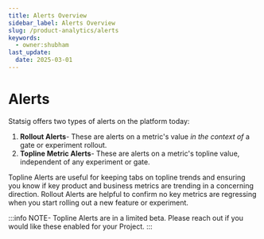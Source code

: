 ```yaml
---
title: Alerts Overview
sidebar_label: Alerts Overview
slug: /product-analytics/alerts
keywords:
  - owner:shubham
last_update:
  date: 2025-03-01
---
```


# Alerts 
Statsig offers two types of alerts on the platform today:
1. **Rollout Alerts**- These are alerts on a metric's value _in the context of_ a gate or experiment rollout.
2. **Topline Metric Alerts**- These are alerts on a metric's topline value, independent of any experiment or gate. 


Topline Alerts are useful for keeping tabs on topline trends and ensuring you know if key product and business metrics are trending in a concerning direction. Rollout Alerts are helpful to confirm no key metrics are regressing when you start rolling out a new feature or experiment.  

:::info 
NOTE- Topline Alerts are in a limited beta. Please reach out if you would like these enabled for your Project. 
:::
